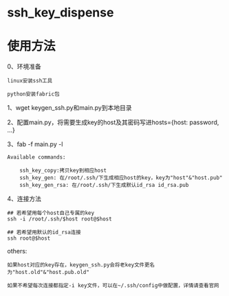 # ssh_key_dispense

# 使用方法
0、环境准备
    
    linux安装ssh工具
    
    python安装fabric包

1、wget keygen_ssh.py和main.py到本地目录

2、配置main.py，将需要生成key的host及其密码写进hosts={host: password, ...}

3、fab -f main.py -l
    
    Available commands:
        
        ssh_key_copy:拷贝key到相应host
        ssh_key_gen: 在/root/.ssh/下生成相应host的key，key为"host"&"host.pub"
        ssh_key_gen_rsa: 在/root/.ssh/下生成默认id_rsa id_rsa.pub

4、连接方法

    ## 若希望用每个host自己专属的key
    ssh -i /root/.ssh/$host root@$host

    ## 若希望用默认的id_rsa连接
    ssh root@$host

others:

    如果host对应的key存在，keygen_ssh.py会将老key文件更名为"host.old"&"host.pub.old"
    
    如果不希望每次连接都指定-i key文件，可以在~/.ssh/config中做配置，详情请查看官网
